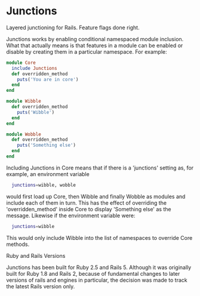 # Junctions
Layered junctioning for Rails. Feature flags done right.

Junctions works by enabling conditional namespaced module inclusion. What that actually means is that features
in a module can be enabled or disable by creating them in a particular namespace. For example:

```ruby
module Core
  include Junctions
  def overridden_method
    puts('You are in core')
  end
end

module Wibble
  def overridden_method
    puts('Wibble')
  end
end

module Wobble
  def overridden_method
    puts('Something else')
  end
end
```
Including Junctions in Core means that if there is a 'junctions' setting as, for example, an environment variable
```bash
  junctions=wibble, wobble
```
would first load up Core, then Wibble and finally Wobble as modules and include each of them in turn. This has the effect of
overriding the 'overridden_method' inside Core to display 'Something else' as the message.
Likewise if the environment variable were:
```bash
  junctions=wibble
```
This would only include Wibble into the list of namespaces to override Core methods.

Ruby and Rails Versions

Junctions has been built for Ruby 2.5 and Rails 5. Although it was originally built for Ruby 1.8 and Rails 2, 
because of fundamental changes to later versions of rails and engines in particular, the decision was made to
track the latest Rails version only.






